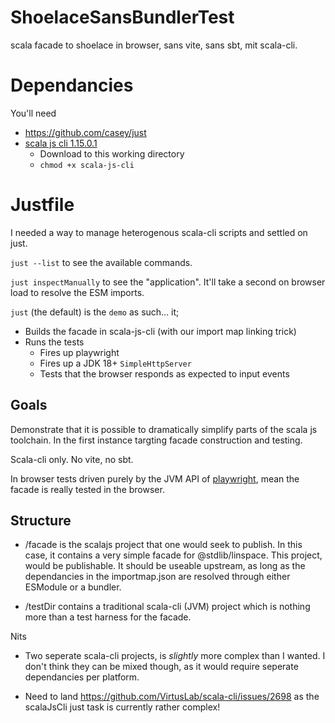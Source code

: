 # ShoelaceSansBundlerTest

scala facade to shoelace in browser, sans vite, sans sbt, mit scala-cli.

# Dependancies

You'll need

- https://github.com/casey/just
- [scala js cli 1.15.0.1](https://github.com/VirtusLab/scala-js-cli/releases/tag/v1.15.0.1)
    - Download to this working directory
    - `chmod +x scala-js-cli`

# Justfile

I needed a way to manage heterogenous scala-cli scripts and settled on just.

`just --list` to see the available commands.

`just inspectManually` to see the "application". It'll take a second on browser load to resolve the ESM imports.

`just` (the default) is the `demo` as such... it;
- Builds the facade in scala-js-cli (with our import map linking trick)
- Runs the tests
  - Fires up playwright
  - Fires up a JDK 18+ `SimpleHttpServer`
  - Tests that the browser responds as expected to input events

## Goals

Demonstrate that it is possible to dramatically simplify parts of the scala js toolchain. In the first instance targting facade construction and testing.

Scala-cli only. No vite, no sbt.

In browser tests driven purely by the JVM API of [playwright](https://playwright.dev/java/), mean the facade is really tested in the browser.

## Structure

- /facade is the scalajs project that one would seek to publish. In this case, it contains a very simple facade for @stdlib/linspace. This project, would be publishable. It should be useable upstream, as long as the dependancies in the importmap.json are resolved through either ESModule or a bundler.

- /testDir contains a traditional scala-cli (JVM) project which is nothing more than a test harness for the facade.

Nits

- Two seperate scala-cli projects, is _slightly_ more complex than I wanted. I don't think they can be mixed though, as it would require seperate dependancies per platform.

- Need to land https://github.com/VirtusLab/scala-cli/issues/2698 as the scalaJsCli just task is currently rather complex!
